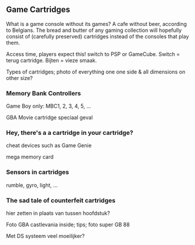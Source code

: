 
## Game Cartridges

What is a game console without its games? A cafe without beer, according to Belgians. The bread and butter of any gaming collection will hopefully consist of (carefully preserved) cartridges instead of the consoles that play them. 

Access time, players expect this! switch to PSP or GameCube. Switch = terug cartridge. Bijten = vieze smaak.

Types of cartridges; photo of everything one one side & all dimensions on other size?

### Memory Bank Controllers

Game Boy only: MBC1, 2, 3, 4, 5, ...

GBA Movie cartridge speciaal geval

### Hey, there's a a cartridge in your cartridge?

cheat devices such as Game Genie

mega memory card

### Sensors in cartridges

rumble, gyro, light, ...

### The sad tale of counterfeit cartridges

hier zetten in plaats van tussen hoofdstuk?

Foto GBA castlevania inside; tips; foto super GB 88

Met DS systeem veel moeilijker?